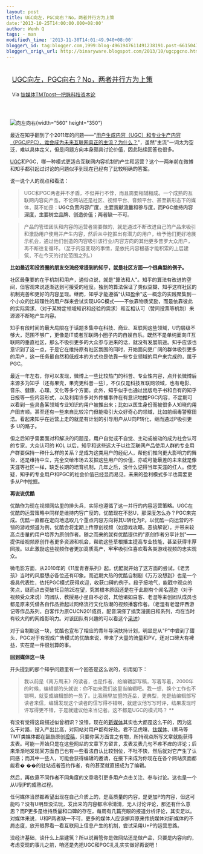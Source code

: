 ```yaml
--- 
layout: post 
title: UGC向左，PGC向右？No，两者并行方为上策 
date:'2013-10-25T14:00:00.000+08:00' 
author: Wenh Q
tags: - man
modified\_time: '2013-11-30T14:01:49.940+08:00' 
blogger\_id: tag:blogger.com,1999:blog-4961947611491238191.post-6615047625787741195
blogger\_orig\_url: http://binaryware.blogspot.com/2013/10/ugcpgcno.html
---
```

<div style="margin: 10px; padding: 5px;">

<div style="font-size: 18px;">

[UGC向左，PGC向右？No，两者并行方为上策](http://www.tmtpost.com/73232.html)

</div>

<div style="font-size: 13px;">

Via [钛媒体TMTpost—把脉科技资本论](http://www.tmtpost.com/)

</div>

</div>

<div style="font-size: 13px; padding: 15px 0 10px 10px;">

![向左向右](http://www.tmtpost.com/wp-content/uploads/2013/10/138267064091.jpg "向左向右"){width="560"
height="350"}

最近在知乎翻到了个2011年的问题——"[用户生成内容（UGC）和专业生产内容（PGC/PPC），谁会成为未来互联网真正的主流？为什么？](http://www.zhihu.com/question/19863075)"，虽然"主流"一词太为空泛，难以具体定义，但是问题方向本身颇具讨论价值，因此陆续回答也很多。

[UGC](http://www.tmtpost.com/tag/ugc "查看 UGC 中的全部文章")和PGC，哪一种模式更适合互联网内容机制的产生和运营？这个一两年前在微博和知乎都引起过讨论的问题似乎到现在已经有了比较明确的答案。

说一说个人的观点和看法：

> UGC和PGC两者并不矛盾，不但并行不悖，而且需要相辅相成。一个成熟的互联网内容向产品，不论网站还是社区、视频平台、音频平台、甚至新形态下的媒体，莫不如是：**UGC负责内容广度，主要贡献流量和参与度，而PGC维持内容深度，主要树立品牌、创造价值；两者缺一不可**。

> 产品的管理团队和内容的运营者需要做的，就是通过不断改进自己的产品来吸引和激励用户使用并产生内容，然后从中挖掘出有潜力的用户，给予他们更好地展示机会，通过他们创造的内容吸引该行业/内容方向的其他更多普罗大众用户，再不断往复循环。（至于内容变现的事情，是依托内容根基才能积累的上层建筑，不在今天的讨论范围之列。）

**比如最近和投资圈的朋友交流经常提到的知乎，就是社区方面一个很典型的例子。**

社区最重要的在于机制和用户，通俗点说，就是"算法和人"。知乎的算法有改进的空间，但客观来说逐渐达到可接受的程度。独到的算法保证了类似豆瓣、知乎这样社区的机制完善和更好的内容呈现。继而，知乎才能遵循"认知盈余"这一概念的实践聚集到一个小众的比较理性的用户群来尝试实现UGC模式——不依靠物质奖励，而是依靠彼此的实际需求、（对于某特定领域知识和经验的需求）和互相认可（赞同投票等机制）来源源不断地产生内容。

知乎有段时间的最大局限在于话题多集中在科技、商业、互联网这些领域，U的层级不够大，范围不够广，更像是IT或者互联网小圈子内的自娱自乐。既然不是单纯面向IT互联网的垂直社区，那么不吸引更多的大众参与进来的话，就没有发展前途。知乎应该也意识到了这一点，于是它在维持原有社区氛围的同时，开始面向更广阔的群体吸引更多的用户，这一任务最自然和低成本的方式也是依靠一些专业领域的用户来完成的，属于PGC。

最近一年左右，你可以发现，微博上一些比较热门的科普、专业性内容，点开长微博后来源多为知乎（还有果壳，果壳更科普一些），不仅仅是科技互联网领域，也有电影、音乐、健康、心理、文化等多个方面。此外，知乎似乎也通过出版电子书和自有的知乎日报等一些内容形式，以及利用许多对外传播事件在有意识地推PGC内容，不定期可以看到一些具备某领域专业知识的用户被推出来；比如以医生身份而被很多人知晓的用户田吉顺。甚至还有一些来自比较冷门但能吸引大众好奇心的领域，比如前缉毒警察田浩。看起来知乎在运营上走的就是有计划的引导用户从U向P转化，继而通过P吸引更多
U的路子。

但之后知乎需要面对和解决的问题是，用户自觉或不自觉、主动或被动的成为社会认可的专家，大众认可的
KOL
以后，知乎和这些远大于以往互联网产品使用人群的专业用户群要保持一种什么样的关系？是成为这类用户的经纪人，帮他们推向更大影响力的舞台，还是维持中立，完全交给市场去发掘这些用户的价值，亦或可能最差的未来就是像天涯等社区一样，缺乏长期的培育机制，几年之后，没什么记得当年天涯的红人。但无疑，知乎的专业用户和PGC的社会价值已经显而易见，未来的盈利模式多半也需要更多从P中挖掘。



**再说说优酷**

优酷作为现在视频网站里的排头兵，实际也遵循了这一并行的内容运营策略。UGC在优酷的运营策略中同样是维持内容广度的，优酷现在不愁U，那深度怎么办？PGC来完成。优酷一直都在定向地选取几个重点内容方向将其U转化为P。以优酷一向运营的不错的游戏频道为例，优酷会将定期上传原创视频（如游戏攻略，恶搞解说），并带来较高点击量的用户培养为原创作者。随之而来的就有优酷提供的"原创作者分享计划"——提供给视频原创作者更多资源和机会，帮助这些草根播主提高专业技能，甚至获得丰厚回报。以此激励这些视频作者更加高质高产，牢牢吸引住喜欢看各类游戏视频的忠实观众。

微电影方面，从2010年的《11度青春系列》起，优酷就开始了这方面的尝试，《老男孩》当时的风靡想必各位还有印象。而近期大热的优酷自制剧《万万没想到》也是一个极具代表性，依托PGC模式获得欢迎，收获口碑的例子。段子接地气，能戳中观众的笑点，继而点击突破1E目前2E在望，究其根本原因还是在于此剧有个闻名遐迩（对于视频受众来说）的团队，教授易小星自不必说，其他诸如白客、老湿等主创团队成员也都是原来凭借各自作品掀起过网络流行文化热潮的视频播客作者。（老湿有老湿评西游记等作品系列，白客作为原CUCN201成员，配音演绎了搞笑漫画日和系列，均在当时有较大的的网络影响力。对该团队有兴趣的可以看这个[采访](http://www.bilibili.tv/video/av712493/)）

对于自制剧这一块，优酷也宣布了相应的青年导演扶持计划，明显是从"P"中尝到了甜头，PGC对于有现成广告模式的优酷来说，带来了大量的流量和PV，还对口碑大有裨益，实在是一件很划算的事。



**回到媒体这一块**

开头提到的那个知乎问题里有一个回答是这么说的，引用如下：

> 我以前是《南方周末》的读者，也是作者，给编辑部写稿，写着写着，2000年的时候，编辑部的头就说：你不如来我们这里当编辑吧。我一想，换个工作也不错啊，就变成编辑部的一员了。比我稍早加盟的连岳，更典型，先是给编辑部写读者来信，编辑发现这个读者的信写得不错啊，就建议他写写时评，结果发现时评写得更不错，于是就建议他来当记者。这不都是UGC的模式吗？ **

有没有觉得这段描述似曾相识？没错，现在的[新媒体](http://www.tmtpost.com/tag/newmedia "查看 新媒体 中的全部文章")其实也大都是这么干的，因为这么干对路，投入产出比高，对网站对用户都有好处。君不见虎嗅、[钛媒体](http://www.tmtpost.com/ "钛媒体")、i黑马等TMT类媒体都在鼓励原创[投稿](http://www.tmtpost.com/tag/tougao "查看 投稿 中的全部文章")，只要你某方面言之有物，所持观点所写文章就能获得发表。可能一开始只是在这些网站的文章下方留言，发表发表几句不疼不痒的评论；后来渐渐地发现某方面自己也有一些看法自认比较到位，不吐不快，然后就对它产生了认同感；而其中一些人，可能会获得编辑的邀请，在接下来成为你现在在各个网站页面都能看�
��的驻站或者签约作者，有的甚至就直接成为了编辑。

然后，再依靠不同作者不同角度的文章吸引更多用户点击关注、参与讨论。这也是一个从U到P的成熟过程。

任何媒体当然都希望出现在自己介质上的，是高质量的内容，是更加P的内容，但这可能吗？没有U明显没法玩，发出来的内容都冷冷清清，无人讨论评论，那还有什么意思？而P更多是维持质量和口碑的存在，每周有几篇亮眼的报道分析评论，其实足以。对媒体来说，U和P两者缺一不可，更多的媒体人应该摒弃原来传统媒体对新媒体的不屑态度，放开眼界看一看互联网上信息产生的机制，尝试采用U+P的运营思路。

没经济基础，谈什么上层建筑？所以说甭管你是做网站还是做产品，只要是内容向的，考虑变现的事儿之前，咱还是先把UGC和PGC扎扎实实做好再说吧！

</div>

